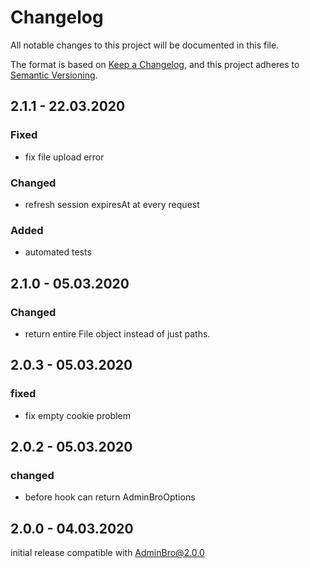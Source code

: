 # Changelog
All notable changes to this project will be documented in this file.

The format is based on [Keep a Changelog](https://keepachangelog.com/en/1.0.0/),
and this project adheres to [Semantic Versioning](https://semver.org/spec/v2.0.0.html).

## 2.1.1 - 22.03.2020

### Fixed

* fix file upload error

### Changed

* refresh session expiresAt at every request

### Added

* automated tests

## 2.1.0 - 05.03.2020

### Changed

* return entire File object instead of just paths.

## 2.0.3 - 05.03.2020

### fixed

* fix empty cookie problem

## 2.0.2 - 05.03.2020

### changed

* before hook can return AdminBroOptions

## 2.0.0 - 04.03.2020

initial release compatible with AdminBro@2.0.0